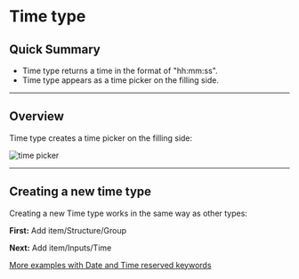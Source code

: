 # Time type

## Quick Summary

* Time type returns a time in the format of "hh:mm:ss".
* Time type appears as a time picker on the filling side.

---

## Overview  

Time type creates a time picker on the filling side:

![time picker](types/time-picker.png)

---

## Creating a new time type


Creating a new Time type works in the same way as other types:

**First:** Add item/Structure/Group  

**Next:** Add item/Inputs/Time

[More examples with Date and Time reserved keywords](https://docs.dialob.io/dialob-expressions/del-functions-reserved-words/#time-date)
